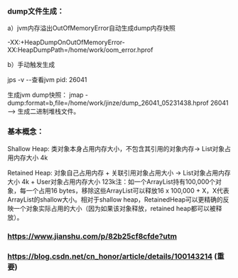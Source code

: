 ### dump文件生成：

a）jvm内存溢出OutOfMemoryError自动生成dump内存快照

-XX:+HeapDumpOnOutOfMemoryError-XX:HeapDumpPath=/home/work/oom_error.hprof

b）手动触发生成

jps -v --查看jvm pid: 26041

生成jvm dump快照：
jmap -dump:format=b,file=/home/work/jinze/dump_26041_05231438.hprof 26041 --> 生成二进制堆栈文件。

### 基本概念：

Shallow Heap: 类对象本身占用内存大小，不包含其引用的对象内存-> List对象占用内存大小 4k

Retained Heap: 对象自己占用内存 + 关联引用对象占用大小 -> List对象占用内存大小 4k + User对象占用内存大小 123k注：如一个ArrayList持有100,000个对象，每一个占用16 bytes，移除这些ArrayList可以释放16 x 100,000 + X，X代表ArrayList的shallow大小。相对于shallow heap，RetainedHeap可以更精确的反映一个对象实际占用的大小（因为如果该对象释放，retained heap都可以被释放）。


### https://www.jianshu.com/p/82b25cf8cfde?utm
### https://blog.csdn.net/cn_honor/article/details/100143214 (重要)